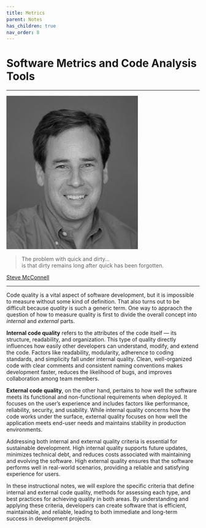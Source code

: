 ```yaml
---
title: Metrics
parent: Notes
has_children: true
nav_order: 8
---
```


# Software Metrics and Code Analysis Tools

<hr class="splash">

![Steve McConnell](../../images/people/steve_mcconnell.png)

<blockquote class="pretty"><span>
The problem with quick and dirty...</br>
is that dirty remains long after quick has been forgotten.
</span></blockquote>
<p class="attribution"><a href="https://stevemcconnell.com/">Steve McConnell</a></p>

<hr class="splash-bottom">

Code quality is a vital aspect of software development, but it is impossible to measure without 
some kind of definition. That also turns out to be difficult because *quality* is such a generic term.
One way to appraoch the question of how to measure quality is first to divide the overall concept into
*internal* and *external* parts.

**Internal code quality** refers to the attributes of the code itself — its structure, readability, and 
organization. This type of quality directly influences how easily other developers can understand, 
modify, and extend the code. Factors like readability, modularity, adherence to coding standards, and 
simplicity fall under internal quality. Clean, well-organized code with clear comments and consistent 
naming conventions makes development faster, reduces the likelihood of bugs, and improves collaboration 
among team members.

**External code quality**, on the other hand, pertains to how well the software meets its functional and 
non-functional requirements when deployed. It focuses on the user’s experience and includes factors 
like performance, reliability, security, and usability. While internal quality concerns how the code 
works under the surface, external quality focuses on how well the application meets end-user needs and 
maintains stability in production environments.

Addressing both internal and external quality criteria is essential for sustainable development. High 
internal quality supports future updates, minimizes technical debt, and reduces costs associated with 
maintaining and evolving the software. High external quality ensures that the software performs well in 
real-world scenarios, providing a reliable and satisfying experience for users.

In these instructional notes, we will explore the specific criteria that define internal and external 
code quality, methods for assessing each type, and best practices for achieving quality in both areas. 
By understanding and applying these criteria, developers can create software that is efficient, 
maintainable, and reliable, leading to both immediate and long-term success in development projects.


